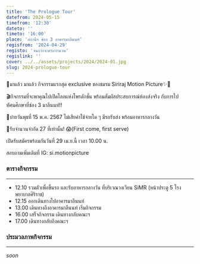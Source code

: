 ```yaml
---
title: 'The Prologue Tour'
datefrom: 2024-05-15
timefrom: '12:30'
dateto: ''
timeto: '16:00'
place: 'สถานีฯ ช่อง 3 อาคารมาลีนนท์'
regisfrom: '2024-04-29'
registo: 'จนกว่าจะครบจำนวน'
regislink: ''
cover: ../../assets/projects/2024/2024-01.jpg
slug: 2024-prologue-tour
---
```


🚨มาแล้ว มาแล้ว
กิจกรรมแรกสุด exclusive ของชมรม Siriraj Motion Picture✨👀

🎬กิจกรรมที่จะพาคุณไปเปิดโลกแห่งโพรดักชั่น พร้อมสัมผัสประสบการณ์ห้องส่งจริง
กับการไปทัศนศึกษาที่ช่อง 3 มาลีนนท์‼️

📅บ่ายวันพุธที่ 15 พ.ค. 2567
ไม่เสียค่าใช้จ่ายใด ๆ มีรถรับส่ง พร้อมอาหารกลางวัน

📢รับจำนวนจำกัด 27 ที่เท่านั้น! 😱(First come, first serve)

เปิดรับสมัครพร้อมกันวันที่ 29 เม.ย.นี้ เวลา 10.00 น.

สอบถามเพิ่มเติมที่ IG: si.motionpicture

### ตารางกิจกรรม

- - -

- 12.10 รวมตัวเพื่อขึ้นรถ และรับอาหารกลางวัน ที่บริเวณวงเวียน SiMR (หน้าประตู 5 โรงพยาบาลศิริราช)
- 12.15 ออกเดินทางไปอาคารมาลีนนท์
- 13.00 เดินทางถึงอาคารมาลีนนท์ เริ่มกิจกรรม
- 16.00 เสร็จกิจกรรม เดินทางกลับคณะฯ
- 17.00 เดินทางกลับถึงคณะฯ

### ประมวลภาพกิจกรรม

- - -

_soon_
